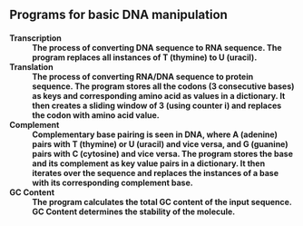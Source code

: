 <h2> Programs for basic DNA manipulation </h2>
<h4><dl>
<dt>Transcription</dt>
<dd>The process of converting DNA sequence to RNA sequence. The program replaces all instances of T (thymine) to U (uracil).</dd>
<dt>Translation</dt>
<dd>The process of converting RNA/DNA sequence to protein sequence. The program stores all the codons (3 consecutive bases) as keys and corresponding amino acid as values in a dictionary. It then creates a sliding window of 3 (using counter i) and replaces the codon with amino acid value. </dd.<br>
<dt>Complement</dt>
<dd>Complementary base pairing is seen in DNA, where A (adenine) pairs with T (thymine) or U (uracil) and vice versa, and G (guanine) pairs with C (cytosine) and vice versa. The program stores the base and its complement as key value pairs in a dictionary. It then iterates over the sequence and replaces the instances of a base with its corresponding complement base. </dd>
<dt>GC Content</dt>
<dd>The program calculates the total GC content of the input sequence. GC Content determines the stability of the molecule.</dd>
